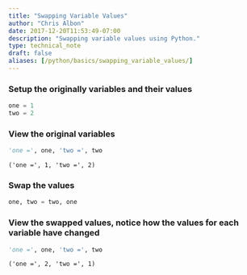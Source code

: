 ```yaml
---
title: "Swapping Variable Values"
author: "Chris Albon"
date: 2017-12-20T11:53:49-07:00
description: "Swapping variable values using Python."
type: technical_note
draft: false
aliases: [/python/basics/swapping_variable_values/]
---
```

### Setup the originally variables and their values


```python
one = 1
two = 2
```

### View the original variables


```python
'one =', one, 'two =', two
```




    ('one =', 1, 'two =', 2)



### Swap the values


```python
one, two = two, one
```

### View the swapped values, notice how the values for each variable have changed


```python
'one =', one, 'two =', two
```




    ('one =', 2, 'two =', 1)


